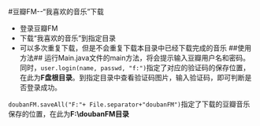 #豆瓣FM--“我喜欢的音乐”下载
* 登录豆瓣FM
* 下载“我喜欢的音乐”到指定目录
* 可以多次重复下载，但是不会重复下载本目录中已经下载完成的音乐
##使用方法##
运行Main.java文件的main方法，将会提示输入豆瓣用户名和密码。
同时，`user.login(name, passwd, "f:")`指定了对应的验证码的保存位置，在此为**F盘根目录**。到指定目录中查看验证码图片，输入验证码，即可判断是否登录成功。

`doubanFM.saveAll("F:"+ File.separator+"doubanFM")`指定了下载的豆瓣音乐保存的位置，在此为**F:\doubanFM目录**